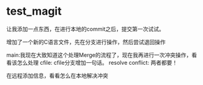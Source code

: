 # test_magit

让我添加一点东西，在进行本地的commit之后，提交第一次试试。

增加了一个新的C语言文件，先在分支进行操作，然后尝试退回操作


main:我现在大致知道这个处理Merge的流程了，现在我再进行一次冲突操作，看看该怎么处理
cfile: cfile分支增加一句话。
resolve conflict: 两者都要！


在远程添加信息，看看怎么在本地解决冲突


